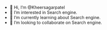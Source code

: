 - 👋 Hi, I’m @Kheersagarpatel
- 👀 I’m interested in Search engine.
- 🌱 I’m currently learning about Search engine.
- 💞️ I’m looking to collaborate on Search engine.

<!---
Kheersagarpatel/Kheersagarpatel is a ✨ special ✨ repository because its `README.md` (this file) appears on your GitHub profile.
You can click the Preview link to take a look at your changes.
--->
